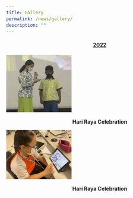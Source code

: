 ```yaml
---
title: Gallery
permalink: /news/gallery/
description: ""
---
```

<h4 class="fl-heading" style="text-align: center;"><span style="text-decoration: underline;"><strong><span class="fl-heading-text">2022</span></strong></span></h4>

<p><a href="https://www.facebook.com/media/set/?set=a.5898128423534846&type=3">
<img style="width: 35%;" src="/images/1-22.jpg" />
</a></p>
<p class="fl-heading" style="text-align: center;"><strong><span class="fl-heading-text">Hari Raya Celebration</span></strong></p>

<p><a href="https://www.facebook.com/media/set/?set=a.5898128423534846&type=3">
<img style="width: 35%;" src="/images/ABIGAIL_3S-2048x1536.jpg" />
</a></p>
<p class="fl-heading" style="text-align: center;"><strong><span class="fl-heading-text">Hari Raya Celebration</span></strong></p>

